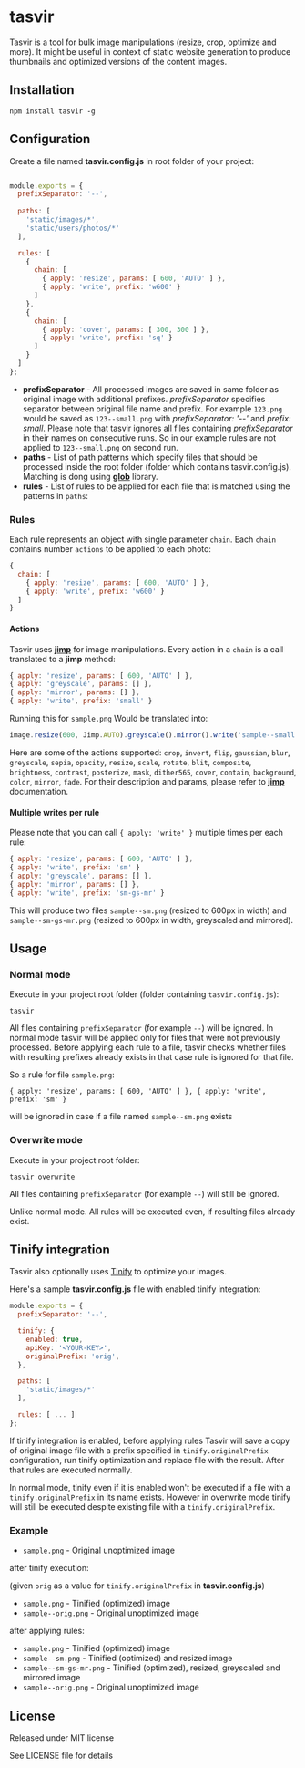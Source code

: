 # tasvir

Tasvir is a tool for bulk image manipulations (resize, crop, optimize and more). It might be useful in context of static website generation to produce thumbnails and optimized versions of the content images. 

## Installation

```
npm install tasvir -g
```

## Configuration

Create a file named **tasvir.config.js** in root folder of your project:


```javascript

module.exports = {
  prefixSeparator: '--',
  
  paths: [
    'static/images/*',
    'static/users/photos/*'
  ],

  rules: [
    {
      chain: [
        { apply: 'resize', params: [ 600, 'AUTO' ] },
        { apply: 'write', prefix: 'w600' }
      ]
    },
    {
      chain: [
        { apply: 'cover', params: [ 300, 300 ] },
        { apply: 'write', prefix: 'sq' }
      ]
    }
  ]
};

```

- **prefixSeparator** - All processed images are saved in same folder as original image with additional prefixes. *prefixSeparator* specifies separator between original file name and prefix. For example `123.png` would be saved as `123--small.png` with *prefixSeparator: '--'* and *prefix: small*. Please note that tasvir ignores all files containing *prefixSeparator* in their names on consecutive runs. So in our example rules are not applied to `123--small.png` on second run. 
- **paths** - List of path patterns which specify files that should be processed inside the root folder (folder which contains tasvir.config.js). Matching is dong using [**glob**](https://github.com/isaacs/node-glob) library. 
- **rules** - List of rules to be applied for each file that is matched using the patterns in `paths`:

### Rules 

Each rule represents an object with single parameter `chain`. 
Each `chain` contains number `actions` to be applied to each photo:

```javascript
{
  chain: [
    { apply: 'resize', params: [ 600, 'AUTO' ] },
    { apply: 'write', prefix: 'w600' }
  ]
}
```

#### Actions

Tasvir uses [**jimp**](https://github.com/oliver-moran/jimp) for image manipulations. 
Every action in a `chain` is a call translated to a **jimp** method:

```javascript
{ apply: 'resize', params: [ 600, 'AUTO' ] },
{ apply: 'greyscale', params: [] },
{ apply: 'mirror', params: [] },
{ apply: 'write', prefix: 'small' }
```

Running this for `sample.png` Would be translated into: 

```javascript
image.resize(600, Jimp.AUTO).greyscale().mirror().write('sample--small.png');
```

Here are some of the actions supported: `crop`, `invert`, `flip`, `gaussian`, `blur`, `greyscale`, `sepia`, `opacity`, `resize`, `scale`, `rotate`, `blit`, `composite`, `brightness`, `contrast`, `posterize`, `mask`, `dither565`, `cover`, `contain`, `background`, `color`, `mirror`, `fade`. For their description and params, please refer to [**jimp**](https://github.com/oliver-moran/jimp) documentation.

#### Multiple writes per rule 

Please note that you can call `{ apply: 'write' }` multiple times per each rule:

```javascript
{ apply: 'resize', params: [ 600, 'AUTO' ] },
{ apply: 'write', prefix: 'sm' }
{ apply: 'greyscale', params: [] },
{ apply: 'mirror', params: [] },
{ apply: 'write', prefix: 'sm-gs-mr' }
```
This will produce two files `sample--sm.png` (resized to 600px in width) and `sample--sm-gs-mr.png` (resized to 600px in width, greyscaled and mirrored).

## Usage

### Normal mode

Execute in your project root folder (folder containing `tasvir.config.js`):

```
tasvir
```

All files containing `prefixSeparator` (for example `--`) will be ignored.
In normal mode tasvir will be applied only for files that were not previously processed. 
Before applying each rule to a file, tasvir checks whether files with resulting prefixes already exists in that case rule is ignored for that file.

So a rule for file `sample.png`: 

```
{ apply: 'resize', params: [ 600, 'AUTO' ] }, { apply: 'write', prefix: 'sm' }
```

will be ignored in case if a file named `sample--sm.png` exists

### Overwrite mode

Execute in your project root folder: 

```
tasvir overwrite
```

All files containing `prefixSeparator` (for example `--`) will still be ignored.

Unlike normal mode. All rules will be executed even, if resulting files already exist.

## Tinify integration

Tasvir also optionally uses [Tinify](https://tinypng.com/developers) to optimize your images. 

Here's a sample **tasvir.config.js** file with enabled tinify integration: 

```javascript
module.exports = {
  prefixSeparator: '--',

  tinify: {
    enabled: true,
    apiKey: '<YOUR-KEY>',
    originalPrefix: 'orig',
  },

  paths: [
    'static/images/*'
  ],

  rules: [ ... ]
};
```

If tinify integration is enabled, before applying rules Tasvir will save a copy of original image file with a prefix specified in `tinify.originalPrefix` configuration, run tinify optimization and replace file with the result. After that rules are executed normally. 

In normal mode, tinify even if it is enabled won't be executed if a file with a `tinify.originalPrefix` in its name exists.
However in overwrite mode tinify will still be executed despite existing file with a `tinify.originalPrefix`.

### Example

- `sample.png` - Original unoptimized image 

after tinify execution:

(given `orig` as a value for `tinify.originalPrefix` in **tasvir.config.js**)

- `sample.png` - Tinified (optimized) image 
- `sample--orig.png` - Original unoptimized image 

after applying rules:

- `sample.png` - Tinified (optimized) image 
- `sample--sm.png` - Tinified (optimized) and resized image
- `sample--sm-gs-mr.png` - Tinified (optimized), resized, greyscaled and mirrored image 
- `sample--orig.png` - Original unoptimized image 


## License

Released under MIT license

See LICENSE file for details
